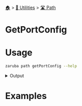 <!--startTocHeader-->
[🏠](../../README.md) > [🔧 Utilities](../README.md) > [🛣️ Path](README.md)
# GetPortConfig
<!--endTocHeader-->

# Usage

<!--startCode-->
```bash
zaruba path getPortConfig --help
```
 
<details>
<summary>Output</summary>
 
```````
Return jsonList representing default configs.ports

Usage:
  zaruba path getPortConfig <location> [flags]

Flags:
  -h, --help   help for getPortConfig
```````
</details>
<!--endCode-->

# Examples


<!--startTocSubtopic-->
<!--endTocSubtopic-->